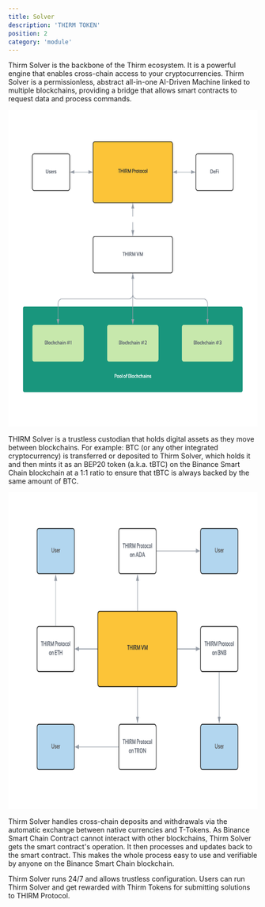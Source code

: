 ```yaml
---
title: Solver
description: 'THIRM TOKEN'
position: 2
category: 'module'
---
```



Thirm Solver is the backbone of the Thirm ecosystem. It is a powerful engine that enables cross-chain access to your cryptocurrencies. Thirm Solver is a permissionless, abstract all-in-one AI-Driven Machine linked to multiple blockchains, providing a bridge that allows smart contracts to request data and process commands.

<img src="/vm1.png"  width="1280" height="640" alt=""/>

THIRM Solver is a trustless custodian that holds digital assets as they move between blockchains. For example:  BTC (or any other integrated cryptocurrency) is transferred or deposited to Thirm Solver, which holds it and then mints it as an BEP20 token (a.k.a. tBTC) on the Binance Smart Chain blockchain at a 1:1 ratio to ensure that tBTC is always backed by the same amount of BTC.

<img src="/vm2.png"  width="1280" height="640" alt=""/>

Thirm Solver handles cross-chain deposits and withdrawals via the automatic exchange between native currencies and T-Tokens. As Binance Smart Chain Contract cannot interact with other blockchains, Thirm Solver gets the smart contract's operation. It then processes and updates back to the smart contract. This makes the whole process easy to use and verifiable by anyone on the Binance Smart Chain blockchain.

Thirm Solver runs 24/7 and allows trustless configuration. Users can run Thirm Solver and get rewarded with Thirm Tokens for submitting solutions to THIRM Protocol.


